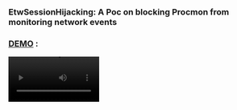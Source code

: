 ### EtwSessionHijacking: A Poc on blocking Procmon from monitoring network events


### [DEMO](https://vimeo.com/741565949) : 

<div>
  <video src='https://github.com/ORCx41/EtwSessionHijacking/blob/main/demo.mp4' width=180/>
</div>


